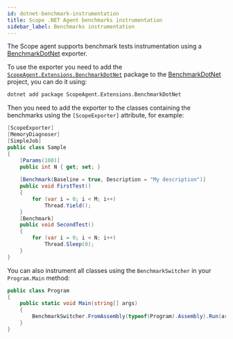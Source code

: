 ```yaml
---
id: dotnet-benchmark-instrumentation
title: Scope .NET Agent benchmarks instrumentation
sidebar_label: Benchmarks instrumentation
---
```


The Scope agent supports benchmark tests instrumentation using a [BenchmarkDotNet](https://benchmarkdotnet.org/) exporter.

To use the exporter you need to add the [`ScopeAgent.Extensions.BenchmarkDotNet`](https://www.nuget.org/packages/ScopeAgent.Extensions.BenchmarkDotNet/) package to the [BenchmarkDotNet](https://benchmarkdotnet.org/) project, you can do it using:

```bash
dotnet add package ScopeAgent.Extensions.BenchmarkDotNet
```

Then you need to add the exporter to the classes containing the benchmarks using the `[ScopeExporter]` attribute, for example:

```csharp
[ScopeExporter]
[MemoryDiagnoser]
[SimpleJob]
public class Sample
{
    [Params(100)]
    public int N { get; set; }
        
    [Benchmark(Baseline = true, Description = "My description")]
    public void FirstTest()
    {
        for (var i = 0; i < M; i++)
            Thread.Yield();
    }
    [Benchmark]
    public void SecondTest()
    {
        for (var i = 0; i < N; i++)
            Thread.Sleep(0);
    }
}
```

You can also instrument all classes using the `BenchmarkSwitcher` in your `Program.Main` method:

```csharp
public class Program
{
    public static void Main(string[] args)
    {
        BenchmarkSwitcher.FromAssembly(typeof(Program).Assembly).Run(args, DefaultConfig.Instance.With(new ScopeExporter()));
    }
}
```
